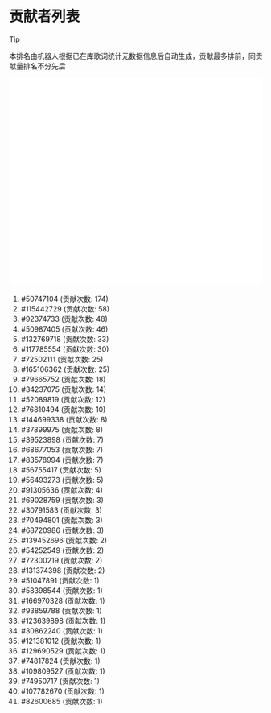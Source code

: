 # 贡献者列表

> [!TIP]
> 本排名由机器人根据已在库歌词统计元数据信息后自动生成，贡献最多排前，同贡献量排名不分先后

![贡献者头像画廊](./CONTRIBUTORS.svg)

1. #50747104 (贡献次数: 174)
2. #115442729 (贡献次数: 58)
3. #92374733 (贡献次数: 48)
4. #50987405 (贡献次数: 46)
5. #132769718 (贡献次数: 33)
6. #117785554 (贡献次数: 30)
7. #72502111 (贡献次数: 25)
8. #165106362 (贡献次数: 25)
9. #79665752 (贡献次数: 18)
10. #34237075 (贡献次数: 14)
11. #52089819 (贡献次数: 12)
12. #76810494 (贡献次数: 10)
13. #144699338 (贡献次数: 8)
14. #37899975 (贡献次数: 8)
15. #39523898 (贡献次数: 7)
16. #68677053 (贡献次数: 7)
17. #83578994 (贡献次数: 7)
18. #56755417 (贡献次数: 5)
19. #56493273 (贡献次数: 5)
20. #91305636 (贡献次数: 4)
21. #69028759 (贡献次数: 3)
22. #30791583 (贡献次数: 3)
23. #70494801 (贡献次数: 3)
24. #68720986 (贡献次数: 3)
25. #139452696 (贡献次数: 2)
26. #54252549 (贡献次数: 2)
27. #72300219 (贡献次数: 2)
28. #131374398 (贡献次数: 2)
29. #51047891 (贡献次数: 1)
30. #58398544 (贡献次数: 1)
31. #166970328 (贡献次数: 1)
32. #93859788 (贡献次数: 1)
33. #123639898 (贡献次数: 1)
34. #30862240 (贡献次数: 1)
35. #121381012 (贡献次数: 1)
36. #129690529 (贡献次数: 1)
37. #74817824 (贡献次数: 1)
38. #109809527 (贡献次数: 1)
39. #74950717 (贡献次数: 1)
40. #107782670 (贡献次数: 1)
41. #82600685 (贡献次数: 1)

